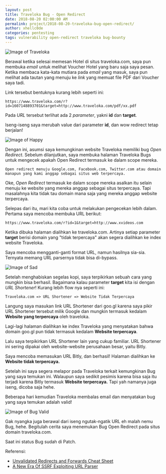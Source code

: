 ```yaml
---
layout: post
title: Traveloka Bug - Open Redirect
date: 2018-08-20 02:00:00 AM
permalink: project/2018-08-20-traveloka-bug-open-redirect/
author: xhellc0de
categories: pentesting
tags: vulnerability open-redirect traveloka bug-bounty
---
```

![Image of Traveloka](https://noobsec.org/images/tv.png)

Berawal ketika selesai memesan Hotel di situs traveloka.com, saya pun membuka *email* untuk melihat Voucher Hotel yang baru saja saya pesan. Ketika membaca kata-kata mutiara pada *email* yang masuk, saya pun melihat ada tautan yang menuju ke *link* yang memuat file PDF dari Voucher saya tadi. 

Link tersebut bentuknya kurang lebih seperti ini:
```
https://www.traveloka.com/r?id=1607148893701&target=http://www.traveloka.com/pdf/xx.pdf
```

Pada *URL* tersebut terlihat ada 2 *parameter*, yakni **id** dan **target**.

Iseng-iseng saya merubah value dari parameter **id**, dan wow redirect tetap berjalan!

![Image of Happy](https://noobsec.org/images/happy.gif)

Dengan ini, asumsi saya kemungkinan website Traveloka memiliki bug *Open Redirect*. Sebelum dilanjutkan, saya membuka halaman Traveloka Bugs untuk mengecek apakah Open Redirect termasuk ke dalam scope mereka.

```
Open redirect menuju Google.com, Facebook.com, Twitter.com atau domain manapun yang kami anggap sebagai situs web terpercaya.
```

Oke, *Open Redirect* termasuk ke dalam scope mereka asalkan itu selain menuju ke website yang mereka anggap sebagai situs terpercaya. Tapi masalahnya kita tidak tau domain mana saja yang mereka anggap website terpercaya.

Selepas dari itu, mari kita coba untuk melakukan pengecekan lebih dalam. Pertama saya mencoba membuka URL berikut: 

```
https://www.traveloka.com/r?id=1&target=http://www.xvideos.com
```

Ketika dibuka halaman dialihkan ke traveloka.com. Artinya setiap parameter **target** berisi domain yang "tidak terpercaya" akan segera dialihkan ke index website Traveloka.

Saya mencoba mengganti-ganti format URL, namun hasilnya sia-sia. Ternyata memang URL parsernya tidak bisa di-bypass.

![Image of Sad](https://noobsec.org/images/sad.gif)

Setelah menghabiskan segelas kopi, saya terpikirkan sebuah cara yang mungkin bisa berhasil. Bagaimana kalau parameter **target** kita isi dengan *URL Shortener*!
Kurang lebih flow nya seperti ini:

```
Traveloka.com => URL Shortener => Website Tidak Terpercaya
```

Langung saya masukan link URL Shortener dari goo.gl karena saya pikir URL Shortener tersebut milik Google dan mungkin termasuk kedalam **Website yang terpercaya** oleh traveloka.

Lagi-lagi halaman dialihkan ke index Traveloka yang menyatakan bahwa domain goo.gl pun tidak termasuk kedalam **Website terpercaya**.

Lalu saya terpikirkan URL Shortener lain yang cukup familiar. URL Shortener ini sering dipakai oleh website-website perusahaan besar, yaitu Bitly.

Saya mencoba memasukan URL Bitly, dan berhasil! Halaman dialihkan ke **Website tidak terpercaya.**

Setelah ini saya segera melapor pada Traveloka terkait kemungkinan Bug yang saya temukan ini. Walaupun saya sedikit pesimis karena bisa saja itu terjadi karena Bitly termasuk **Website terpercaya.** Tapi yah namanya juga iseng, dicoba saja hehe.

Beberapa hari kemudian Traveloka membalas email dan menyatakan bug yang saya temukan adalah valid!

![Image of Bug Valid](https://noobsec.org/images/email_tv.jpg)

Gak nyangka juga berawal dari iseng ngutak-ngatik URL eh malah nemu Bug, hehe. Begitulah cerita saya menemukan Bug Open Redirect pada situs domain traveloka.com.

Saat ini status Bug sudah di Patch.

Referensi:
* [Unvalidated Redirects and Forwards Cheat Sheet](https://www.owasp.org/index.php/Unvalidated_Redirects_and_Forwards_Cheat_Sheet)
* [A New Era Of SSRF Exploiting URL Parser](https://www.blackhat.com/docs/us-17/thursday/us-17-Tsai-A-New-Era-Of-SSRF-Exploiting-URL-Parser-In-Trending-Programming-Languages.pdf)
